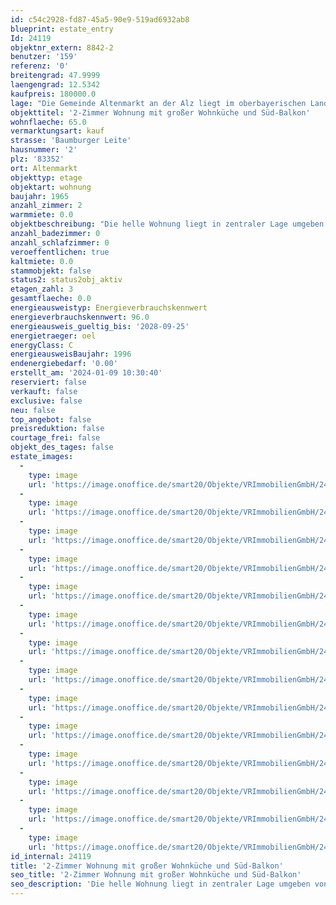```yaml
---
id: c54c2928-fd87-45a5-90e9-519ad6932ab8
blueprint: estate_entry
Id: 24119
objektnr_extern: 8842-2
benutzer: '159'
referenz: '0'
breitengrad: 47.9999
laengengrad: 12.5342
kaufpreis: 180000.0
lage: "Die Gemeinde Altenmarkt an der Alz liegt im oberbayerischen Landkreis Traunstein zwischen den Industriestädten Trostberg und Traunreut. \r\n\r\nVon Altenmarkt a.d. Alz erreicht man in kurzer Zeit die Chiemgauer Alpen, den Chiemsee oder das Salzburger Land. Aufgrund der guten Verkehrsanbindung an die B304 erreichen Sie in nur 25 Fahrminuten die A8 Richtung Salzburg und München. \r\n\r\nDer Ort hat 2 Kindergärten sowie eine Grundschule. Zahlreiche Einkaufsmöglichkeiten, Restaurants, sowie Apotheke und Ärzte sind ebenfalls am Ort. \r\n\r\nZudem bietet der Ort mit seinem Sportverein ein breites Angebot an Aktivitäten. Hierzu gehören beispielsweise Fußball, Tennis, Tischtennis aber auch Triathlon, Badminton, Leichtathletik und Tae-kwon-do.\r\n\r\nEin besonderes Highlight ist das Kloster Baumburg mit eigener Brauerei. Von hier aus kann man ein wunderschönes Bergpanorama genießen. \r\n\r\nHerrliche Liegewiesen an Alz und Traun laden zum Verweilen ein."
objekttitel: '2-Zimmer Wohnung mit großer Wohnküche und Süd-Balkon'
wohnflaeche: 65.0
vermarktungsart: kauf
strasse: 'Baumburger Leite'
hausnummer: '2'
plz: '83352'
ort: Altenmarkt
objekttyp: etage
objektart: wohnung
baujahr: 1965
anzahl_zimmer: 2
warmmiete: 0.0
objektbeschreibung: "Die helle Wohnung liegt in zentraler Lage umgeben von Lebensmittelgeschäften, Ärzten und Apotheke, sowie dem Kloster Baumburg und der Alz. Sie befindet sich im 1. OG eines familiären Wohnhauses mit insgesamt fünf Wohneinheiten. \r\n\r\nDurch die Nähe zur Bundesstraße B304 und einer fußläufig erreichbaren Bushaltestelle bietet die Wohnung eine optimale Verkehrsanbindung. Die zur Wohnanlage gehörenden Außenstellplätze trennen das Haus von der Bundesstraße. Gleichzeitig schirmen die dreifach verglasten Schallschutzfenster von Außengeräuschen ab.  \r\n\r\nDie große Wohnküche mit Essbereich bietet ausreichend Platz für modernes Wohnen. Die Einbauküche, wie auch der große, maßgefertigte Einbauschrank im Flur sind im Kaufpreis enthalten. \r\n\r\nVom großzügigen Wohnzimmer aus gelangt man auf den Südbalkon. Von hier aus kann man einen Ausblick auf das wunderschöne Kloster Baumburg genießen.\r\n\r\nDas Badezimmer bietet durch die Ausstattung mit Dusche und Badewanne alle Möglichkeiten. \r\n\r\nAlle Räume sind mit Fenstern ausgestattet, was der Wohnung eine helle und angenehme Atmosphäre verleiht. \r\nEin Außenstellplatz an der Ostseite des Gebäudes sowie ein gefliester Kellerraum sind ebenfalls im Preis enthalten."
anzahl_badezimmer: 0
anzahl_schlafzimmer: 0
veroeffentlichen: true
kaltmiete: 0.0
stammobjekt: false
status2: status2obj_aktiv
etagen_zahl: 3
gesamtflaeche: 0.0
energieausweistyp: Energieverbrauchskennwert
energieverbrauchskennwert: 96.0
energieausweis_gueltig_bis: '2028-09-25'
energietraeger: oel
energyClass: C
energieausweisBaujahr: 1996
endenergiebedarf: '0.00'
erstellt_am: '2024-01-09 10:30:40'
reserviert: false
verkauft: false
exclusive: false
neu: false
top_angebot: false
preisreduktion: false
courtage_frei: false
objekt_des_tages: false
estate_images:
  -
    type: image
    url: 'https://image.onoffice.de/smart20/Objekte/VRImmobilienGmbH/24119/58c3bbc6-3bc6-457f-9218-1014140cc087.jpg'
  -
    type: image
    url: 'https://image.onoffice.de/smart20/Objekte/VRImmobilienGmbH/24119/10111ccb-5a1c-40b7-8685-963a9fa96a3e.jpg'
  -
    type: image
    url: 'https://image.onoffice.de/smart20/Objekte/VRImmobilienGmbH/24119/ca42a6b0-bbf3-4284-89b1-178ff0e52e83.jpg'
  -
    type: image
    url: 'https://image.onoffice.de/smart20/Objekte/VRImmobilienGmbH/24119/a5c5b8a5-1f62-41be-a20c-332d06e76371.jpg'
  -
    type: image
    url: 'https://image.onoffice.de/smart20/Objekte/VRImmobilienGmbH/24119/36108894-783d-4760-a599-1f09f71892a4.jpg'
  -
    type: image
    url: 'https://image.onoffice.de/smart20/Objekte/VRImmobilienGmbH/24119/5ce80b17-2b87-4186-aada-8bf6a163405d.jpg'
  -
    type: image
    url: 'https://image.onoffice.de/smart20/Objekte/VRImmobilienGmbH/24119/8c6dd929-868e-456b-8f72-83670aed2f01.jpg'
  -
    type: image
    url: 'https://image.onoffice.de/smart20/Objekte/VRImmobilienGmbH/24119/9e4811ab-b40c-4f9a-aece-d1bc57d70873.jpg'
  -
    type: image
    url: 'https://image.onoffice.de/smart20/Objekte/VRImmobilienGmbH/24119/de69942a-d6df-4002-83a6-04292c4f4dcb.jpg'
  -
    type: image
    url: 'https://image.onoffice.de/smart20/Objekte/VRImmobilienGmbH/24119/12394633-3482-4771-8bd6-34ded7ca0628.jpg'
  -
    type: image
    url: 'https://image.onoffice.de/smart20/Objekte/VRImmobilienGmbH/24119/79f828e9-da4d-46a2-9a69-373250d9d5b2.jpg'
  -
    type: image
    url: 'https://image.onoffice.de/smart20/Objekte/VRImmobilienGmbH/24119/1039b012-527e-44ab-a7fe-6140181bb6ac.jpg'
  -
    type: image
    url: 'https://image.onoffice.de/smart20/Objekte/VRImmobilienGmbH/24119/36799230-e6ed-43bf-94d9-3f6fe89147d1.jpg'
  -
    type: image
    url: 'https://image.onoffice.de/smart20/Objekte/VRImmobilienGmbH/24119/72bb609f-d798-45d3-85ac-53f67ef0552b.jpg'
id_internal: 24119
title: '2-Zimmer Wohnung mit großer Wohnküche und Süd-Balkon'
seo_title: '2-Zimmer Wohnung mit großer Wohnküche und Süd-Balkon'
seo_description: 'Die helle Wohnung liegt in zentraler Lage umgeben von Lebensmittelgeschäften, Ärzten und Apotheke, sowie dem Kloster Baumburg und der Alz. Sie befindet sich i'
---
```


